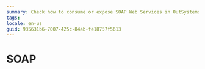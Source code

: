 ```yaml
---
summary: Check how to consume or expose SOAP Web Services in OutSystems.
tags: 
locale: en-us
guid: 935631b6-7007-425c-84ab-fe18757f5613
---
```


# SOAP
